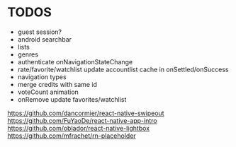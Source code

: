 # TODOS

-   guest session?
-   android searchbar
-   lists
-   genres
-   authenticate onNavigationStateChange
-   rate/favorite/watchlist update accountlist cache in onSettled/onSuccess
-   navigation types
-   merge credits with same id
-   voteCount animation
-   onRemove update favorites/watchlist

https://github.com/dancormier/react-native-swipeout
https://github.com/FuYaoDe/react-native-app-intro
https://github.com/oblador/react-native-lightbox
https://github.com/mfrachet/rn-placeholder